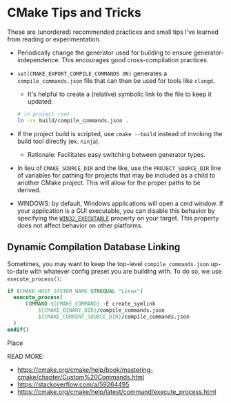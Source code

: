 # CMake Tips and Tricks

These are (unordered) recommended practices and small tips I've learned from reading or
experimentation.

- Periodically change the generator used for building to ensure generator-independence. This
  encourages good cross-compilation practices.

- `set(CMAKE_EXPORT_COMPILE_COMMANDS ON)` generates a `compile_commands.json` file that can then be
  used for tools like `clangd`.
    - It's helpful to create a (relative) symbolic link to the file to keep it updated: 

    ```bash
    # in project root
    ln -rs build/compile_commands.json .
    ```

- If the project build is scripted, use `cmake --build` instead of invoking the build tool directly
  (ex. `ninja`). 
    - Rationale: Facilitates easy switching between generator types.

- In lieu of `CMAKE_SOURCE_DIR` and the like, use the `PROJECT_SOURCE_DIR` line of variables for
  pathing for projects that may be included as a child to another CMake project. This will allow for
  the proper paths to be derived.

- WINDOWS: by default, Windows applications will open a cmd window. If your application is a GUI
  executable, you can disable this behavior by specifying the [`WIN32_EXECUTABLE`](https://cmake.org/cmake/help/latest/prop_tgt/WIN32_EXECUTABLE.html#win32-executable) property on your
  target. This property does not affect behavior on other platforms.

## Dynamic Compilation Database Linking

Sometimes, you may want to keep the top-level `compile_commands.json` up-to-date with whatever config preset you are building with.
To do so, we use `execute_process()`:

```cmake
if (CMAKE_HOST_SYSTEM_NAME STREQUAL "Linux")
  execute_process(
      COMMAND ${CMAKE_COMMAND} -E create_symlink
          ${CMAKE_BINARY_DIR}/compile_commands.json
          ${CMAKE_CURRENT_SOURCE_DIR}/compile_commands.json
  )
endif()
```

Place 

READ MORE:
 - https://cmake.org/cmake/help/book/mastering-cmake/chapter/Custom%20Commands.html
 - https://stackoverflow.com/a/59264495
 - https://cmake.org/cmake/help/latest/command/execute_process.html
